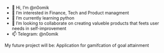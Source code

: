 - 👋 Hi, I’m @n0omik
- 👀 I’m interested in Finance, Tech and Product managment
- 🌱 I’m currently learning python
- 💞️ I’m looking to collaborate on creating valueble products that feets user needs in self-improvement
- 📫 Telegram: @n0omik

<!---
n0omik/n0omik is a ✨ special ✨ repository because its `README.md` (this file) appears on your GitHub profile.
You can click the Preview link to take a look at your changes.
--->
My future project will be: Application for gamifcation of goal attainment
